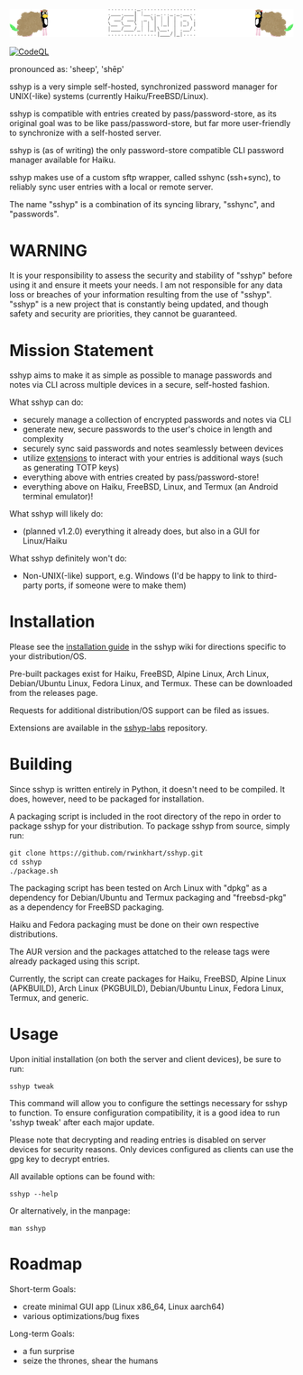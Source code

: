 ![sshyp](https://github.com/rwinkhart/sshyp-labs/blob/main/extra/artwork/sshyp-banner.png)

[![CodeQL](https://github.com/rwinkhart/sshyp/actions/workflows/codeql-analysis.yml/badge.svg?branch=main)](https://github.com/rwinkhart/sshyp/actions/workflows/codeql-analysis.yml)

pronounced as: 'sheep', 'shēp'

sshyp is a very simple self-hosted, synchronized password manager for UNIX(-like) systems (currently Haiku/FreeBSD/Linux).

sshyp is compatible with entries created by pass/password-store, as its original goal was to be like pass/password-store, but far more user-friendly to synchronize with a self-hosted server.

sshyp is (as of writing) the only password-store compatible CLI password manager available for Haiku.

sshyp makes use of a custom sftp wrapper, called sshync (ssh+sync), to reliably sync user entries with a local or remote server.

The name "sshyp" is a combination of its syncing library, "sshync", and "passwords".

# WARNING
It is your responsibility to assess the security and stability of "sshyp" before using it and ensure it meets your needs.
I am not responsible for any data loss or breaches of your information resulting from the use of "sshyp".
"sshyp" is a new project that is constantly being updated, and though safety and security are priorities, they cannot be guaranteed.

# Mission Statement
sshyp aims to make it as simple as possible to manage passwords and notes via CLI across multiple devices in a secure, self-hosted fashion.

What sshyp can do:

- securely manage a collection of encrypted passwords and notes via CLI
- generate new, secure passwords to the user's choice in length and complexity
- securely sync said passwords and notes seamlessly between devices
- utilize [extensions](https://github.com/rwinkhart/sshyp-labs) to interact with your entries is additional ways (such as generating TOTP keys)
- everything above with entries created by pass/password-store!
- everything above on Haiku, FreeBSD, Linux, and Termux (an Android terminal emulator)!

What sshyp will likely do:

- (planned v1.2.0) everything it already does, but also in a GUI for Linux/Haiku

What sshyp definitely won't do:

- Non-UNIX(-like) support, e.g. Windows (I'd be happy to link to third-party ports, if someone were to make them)

# Installation
Please see the [installation guide](https://github.com/rwinkhart/sshyp/wiki/Installation) in the sshyp wiki for directions specific to your distribution/OS.

Pre-built packages exist for Haiku, FreeBSD, Alpine Linux, Arch Linux, Debian/Ubuntu Linux, Fedora Linux, and Termux. These can be downloaded from the releases page.

Requests for additional distribution/OS support can be filed as issues.

Extensions are available in the [sshyp-labs](https://github.com/rwinkhart/sshyp-labs) repository.

# Building
Since sshyp is written entirely in Python, it doesn't need to be compiled. It does, however, need to be packaged for installation.

A packaging script is included in the root directory of the repo in order to package sshyp for your distribution. To package sshyp from source, simply run:

```
git clone https://github.com/rwinkhart/sshyp.git
cd sshyp
./package.sh
```

The packaging script has been tested on Arch Linux with "dpkg" as a dependency for Debian/Ubuntu and Termux packaging and "freebsd-pkg" as a dependency for FreeBSD packaging.

Haiku and Fedora packaging must be done on their own respective distributions.

The AUR version and the packages attatched to the release tags were already packaged using this script.

Currently, the script can create packages for Haiku, FreeBSD, Alpine Linux (APKBUILD), Arch Linux (PKGBUILD), Debian/Ubuntu Linux, Fedora Linux, Termux, and generic.

# Usage
Upon initial installation (on both the server and client devices), be sure to run:

```
sshyp tweak
```

This command will allow you to configure the settings necessary for sshyp to function. To ensure configuration compatibility, it is a good idea to run 'sshyp tweak' after each major update.

Please note that decrypting and reading entries is disabled on server devices for security reasons. Only devices configured as clients can use the gpg key to decrypt entries.

All available options can be found with:

```
sshyp --help
```

Or alternatively, in the manpage:

```
man sshyp
```

# Roadmap
Short-term Goals:

- create minimal GUI app (Linux x86_64, Linux aarch64)
- various optimizations/bug fixes

Long-term Goals:

- a fun surprise
- seize the thrones, shear the humans
